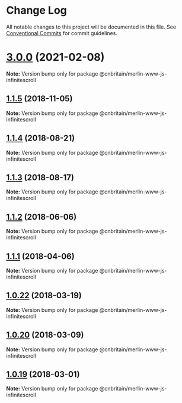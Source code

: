 # Change Log

All notable changes to this project will be documented in this file.
See [Conventional Commits](https://conventionalcommits.org) for commit guidelines.

# [3.0.0](https://github.com/cnduk/merlin-www-components/compare/@cnbritain/merlin-www-js-infinitescroll@3.0.0-alpha.1...@cnbritain/merlin-www-js-infinitescroll@3.0.0) (2021-02-08)

**Note:** Version bump only for package @cnbritain/merlin-www-js-infinitescroll





<a name="1.1.5"></a>
## [1.1.5](https://github.com/cnduk/merlin-www-components/compare/@cnbritain/merlin-www-js-infinitescroll@1.1.4...@cnbritain/merlin-www-js-infinitescroll@1.1.5) (2018-11-05)




**Note:** Version bump only for package @cnbritain/merlin-www-js-infinitescroll

<a name="1.1.4"></a>
## [1.1.4](https://github.com/cnduk/merlin-www-components/compare/@cnbritain/merlin-www-js-infinitescroll@1.1.3...@cnbritain/merlin-www-js-infinitescroll@1.1.4) (2018-08-21)




**Note:** Version bump only for package @cnbritain/merlin-www-js-infinitescroll

<a name="1.1.3"></a>
## [1.1.3](https://github.com/cnduk/merlin-www-components/compare/@cnbritain/merlin-www-js-infinitescroll@1.1.2...@cnbritain/merlin-www-js-infinitescroll@1.1.3) (2018-08-17)




**Note:** Version bump only for package @cnbritain/merlin-www-js-infinitescroll

<a name="1.1.2"></a>
## [1.1.2](https://github.com/cnduk/merlin-www-components/compare/@cnbritain/merlin-www-js-infinitescroll@1.1.1...@cnbritain/merlin-www-js-infinitescroll@1.1.2) (2018-06-06)




**Note:** Version bump only for package @cnbritain/merlin-www-js-infinitescroll

<a name="1.1.1"></a>
## [1.1.1](https://github.com/cnduk/merlin-www-components/compare/@cnbritain/merlin-www-js-infinitescroll@1.1.0...@cnbritain/merlin-www-js-infinitescroll@1.1.1) (2018-04-06)




**Note:** Version bump only for package @cnbritain/merlin-www-js-infinitescroll

<a name="1.0.22"></a>
## [1.0.22](https://github.com/cnduk/merlin-www-components/compare/@cnbritain/merlin-www-js-infinitescroll@1.0.21...@cnbritain/merlin-www-js-infinitescroll@1.0.22) (2018-03-19)




**Note:** Version bump only for package @cnbritain/merlin-www-js-infinitescroll

<a name="1.0.20"></a>
## [1.0.20](https://github.com/cnduk/merlin-www-components/compare/@cnbritain/merlin-www-js-infinitescroll@1.0.19...@cnbritain/merlin-www-js-infinitescroll@1.0.20) (2018-03-09)




**Note:** Version bump only for package @cnbritain/merlin-www-js-infinitescroll

<a name="1.0.19"></a>
## [1.0.19](https://github.com/cnduk/merlin-www-components/compare/@cnbritain/merlin-www-js-infinitescroll@1.0.18...@cnbritain/merlin-www-js-infinitescroll@1.0.19) (2018-03-01)




**Note:** Version bump only for package @cnbritain/merlin-www-js-infinitescroll

